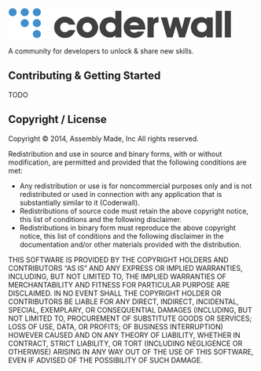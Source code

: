 <a href="http://www.coderwall.com/">![Coderwall Logo](https://github.com/assemblymade/coderwall/raw/master/app/assets/images/premium-team-description/logo.png)</a>

A community for developers to unlock & share new skills.

## Contributing & Getting Started

TODO

## Copyright / License

Copyright © 2014, Assembly Made, Inc
All rights reserved.

Redistribution and use in source and binary forms, with or without modification, are permitted and provided that the following conditions are met:

* Any redistribution or use is for noncommercial purposes only and is not redistributed or used in connection with any application that is substantially similar to it (Coderwall).
* Redistributions of source code must retain the above copyright notice, this list of conditions and the following disclaimer.
* Redistributions in binary form must reproduce the above copyright notice, this list of conditions and the following disclaimer in the documentation and/or other materials provided with the distribution.

THIS SOFTWARE IS PROVIDED BY THE COPYRIGHT HOLDERS AND CONTRIBUTORS “AS IS” AND ANY EXPRESS OR IMPLIED WARRANTIES, INCLUDING, BUT NOT LIMITED TO, THE IMPLIED WARRANTIES OF MERCHANTABILITY AND FITNESS FOR PARTICULAR PURPOSE ARE DISCLAIMED. IN NO EVENT SHALL THE COPYRIGHT HOLDER OR CONTRIBUTORS BE LIABLE FOR ANY DIRECT, INDIRECT, INCIDENTAL, SPECIAL, EXEMPLARY, OR CONSEQUENTIAL DAMAGES (INCLUDING, BUT NOT LIMITED TO, PROCUREMENT OF SUBSTITUTE GOODS OR SERVICES; LOSS OF USE, DATA, OR PROFITS; OF BUSINESS INTERRUPTION) HOWEVER CAUSED AND ON ANY THEORY OF LIABILITY, WHETHER IN CONTRACT, STRICT LIABILITY, OR TORT (INCLUDING NEGLIGENCE OR OTHERWISE) ARISING IN ANY WAY OUT OF THE USE OF THIS SOFTWARE, EVEN IF ADVISED OF THE POSSIBILITY OF SUCH DAMAGE.
